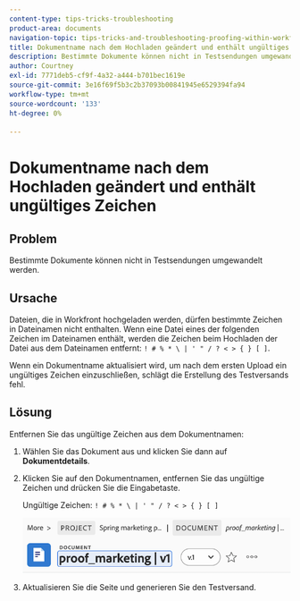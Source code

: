 ```yaml
---
content-type: tips-tricks-troubleshooting
product-area: documents
navigation-topic: tips-tricks-and-troubleshooting-proofing-within-workfront
title: Dokumentname nach dem Hochladen geändert und enthält ungültiges Zeichen
description: Bestimmte Dokumente können nicht in Testsendungen umgewandelt werden.
author: Courtney
exl-id: 7771deb5-cf9f-4a32-a444-b701bec1619e
source-git-commit: 3e16f69f5b3c2b37093b00841945e6529394fa94
workflow-type: tm+mt
source-wordcount: '133'
ht-degree: 0%

---
```


# Dokumentname nach dem Hochladen geändert und enthält ungültiges Zeichen

## Problem

Bestimmte Dokumente können nicht in Testsendungen umgewandelt werden.

## Ursache

Dateien, die in Workfront hochgeladen werden, dürfen bestimmte Zeichen in Dateinamen nicht enthalten. Wenn eine Datei eines der folgenden Zeichen im Dateinamen enthält, werden die Zeichen beim Hochladen der Datei aus dem Dateinamen entfernt: `! # % * \ | ' " / ? < > { } [ ]`.

Wenn ein Dokumentname aktualisiert wird, um nach dem ersten Upload ein ungültiges Zeichen einzuschließen, schlägt die Erstellung des Testversands fehl.

## Lösung

Entfernen Sie das ungültige Zeichen aus dem Dokumentnamen:

1. Wählen Sie das Dokument aus und klicken Sie dann auf **Dokumentdetails**.
1. Klicken Sie auf den Dokumentnamen, entfernen Sie das ungültige Zeichen und drücken Sie die Eingabetaste.

   Ungültige Zeichen: `! # % * \ | ' " / ? < > { } [ ]`

   ![](assets/doc-name.png)

1. Aktualisieren Sie die Seite und generieren Sie den Testversand.
